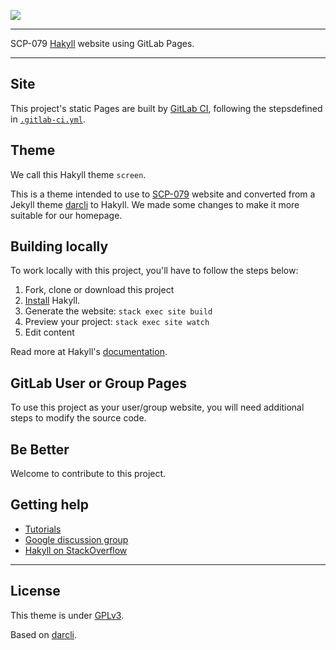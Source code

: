 ![](https://gitlab.com/SCP-079/scp-079.gitlab.io/badges/master/build.svg)

---

SCP-079 [Hakyll] website using GitLab Pages.

---

## Site

This project's static Pages are built by [GitLab CI][ci], following 
the stepsdefined in [`.gitlab-ci.yml`](.gitlab-ci.yml).

## Theme

We call this Hakyll theme `screen`. 

This is a theme intended to use to [SCP-079](https://scp-079.org) website 
and converted from a Jekyll theme [darcli](https://github.com/gildasio/darcli) 
to Hakyll. We made some changes to make it more suitable for our homepage.

## Building locally

To work locally with this project, you'll have to follow the steps below:

1. Fork, clone or download this project
2. [Install][] Hakyll.
3. Generate the website: `stack exec site build`
4. Preview your project: `stack exec site watch`
5. Edit content

Read more at Hakyll's [documentation][hakyll].

## GitLab User or Group Pages

To use this project as your user/group website, you will need additional
steps to modify the source code.

## Be Better

Welcome to contribute to this project.

## Getting help

* [Tutorials](https://jaspervdj.be/hakyll/tutorials.html)
* [Google discussion group](https://groups.google.com/forum/#!forum/hakyll)
* [Hakyll on StackOverflow](https://stackoverflow.com/questions/tagged/hakyll)

---

## License

This theme is under [GPLv3](LICENSE).

Based on [darcli](https://github.com/gildasio/darcli).

[ci]: https://about.gitlab.com/gitlab-ci/
[hakyll]: https://jaspervdj.be/hakyll/
[install]: https://jaspervdj.be/hakyll/tutorials/01-installation.html

